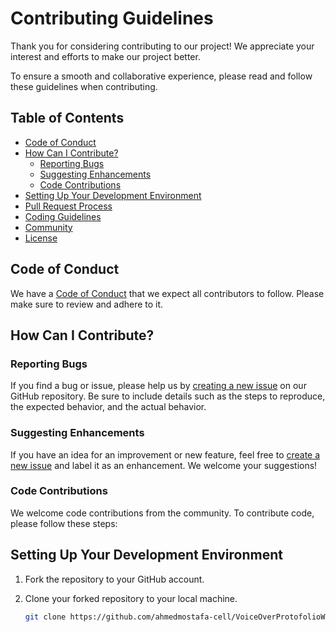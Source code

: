 # Contributing Guidelines

Thank you for considering contributing to our project! We appreciate your interest and efforts to make our project better.

To ensure a smooth and collaborative experience, please read and follow these guidelines when contributing.

## Table of Contents

- [Code of Conduct](#code-of-conduct)
- [How Can I Contribute?](#how-can-i-contribute)
  - [Reporting Bugs](#reporting-bugs)
  - [Suggesting Enhancements](#suggesting-enhancements)
  - [Code Contributions](#code-contributions)
- [Setting Up Your Development Environment](#setting-up-your-development-environment)
- [Pull Request Process](#pull-request-process)
- [Coding Guidelines](#coding-guidelines)
- [Community](#community)
- [License](#license)

## Code of Conduct

We have a [Code of Conduct](CODE_OF_CONDUCT.md) that we expect all contributors to follow. Please make sure to review and adhere to it.

## How Can I Contribute?

### Reporting Bugs

If you find a bug or issue, please help us by [creating a new issue](../../issues) on our GitHub repository. Be sure to include details such as the steps to reproduce, the expected behavior, and the actual behavior.

### Suggesting Enhancements

If you have an idea for an improvement or new feature, feel free to [create a new issue](../../issues) and label it as an enhancement. We welcome your suggestions!

### Code Contributions

We welcome code contributions from the community. To contribute code, please follow these steps:

## Setting Up Your Development Environment

1. Fork the repository to your GitHub account.
2. Clone your forked repository to your local machine.

   ```bash
   git clone https://github.com/ahmedmostafa-cell/VoiceOverProtofolioWebsite.git

